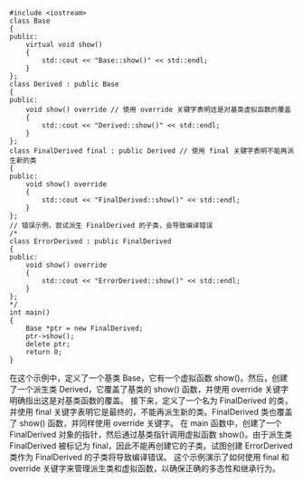 ```
#include <iostream>
class Base
{
public:
    virtual void show()
    {
        std::cout << "Base::show()" << std::endl;
    }
};
class Derived : public Base
{
public:
    void show() override // 使用 override 关键字表明这是对基类虚拟函数的覆盖
    {
        std::cout << "Derived::show()" << std::endl;
    }
};
class FinalDerived final : public Derived // 使用 final 关键字表明不能再派生新的类
{
public:
    void show() override
    {
        std::cout << "FinalDerived::show()" << std::endl;
    }
};
// 错误示例，尝试派生 FinalDerived 的子类，会导致编译错误
/*
class ErrorDerived : public FinalDerived
{
public:
    void show() override
    {
        std::cout << "ErrorDerived::show()" << std::endl;
    }
};
*/
int main()
{
    Base *ptr = new FinalDerived;
    ptr->show();
    delete ptr;
    return 0;
}
```
在这个示例中，定义了一个基类 Base，它有一个虚拟函数 show()。然后，创建了一个派生类 Derived，它覆盖了基类的 show() 函数，并使用 override 关键字明确指出这是对基类函数的覆盖。
接下来，定义了一个名为 FinalDerived 的类，并使用 final 关键字表明它是最终的，不能再派生新的类。FinalDerived 类也覆盖了 show() 函数，并同样使用 override 关键字。
在 main 函数中，创建了一个 FinalDerived 对象的指针，然后通过基类指针调用虚拟函数 show()。由于派生类 FinalDerived 被标记为 final，因此不能再创建它的子类。试图创建 ErrorDerived 类作为 FinalDerived 的子类将导致编译错误。
这个示例演示了如何使用 final 和 override 关键字来管理派生类和虚拟函数，以确保正确的多态性和继承行为。